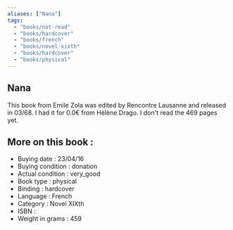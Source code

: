 ```yaml
---
aliases: ["Nana"] 
tags: 
  - "books/not-read" 
  - "books/hardcover" 
  - "books/french"
  - "books/novel-xixth"
  - "books/hardcover"
  - "books/physical"
---
```



## Nana
This book from Emile Zola was edited by Rencontre Lausanne and released in 03/68. I had it for 0.0€ from Hélène Drago. I don't read the 469 pages yet.

## More on this book :
- Buying date : 23/04/16
- Buying condition : donation
- Actual condition : very_good
- Book type : physical
- Binding : hardcover
- Language : French
- Category : Novel XIXth
- ISBN : 
- Weight in grams : 459
